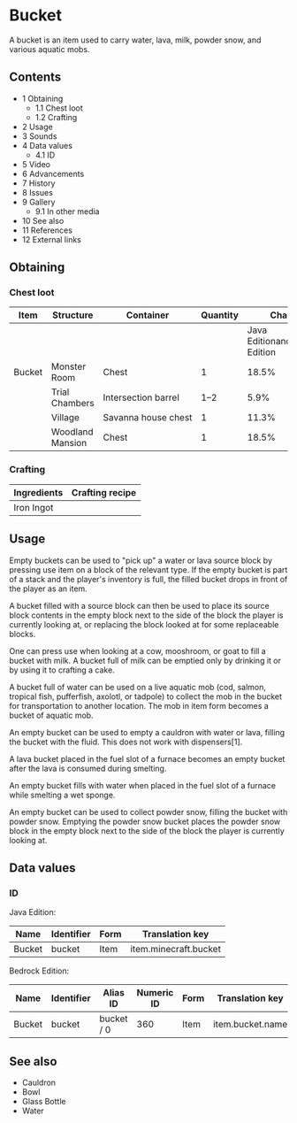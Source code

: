 # Bucket
A bucket is an item used to carry water, lava, milk, powder snow, and various aquatic mobs.

## Contents
- 1 Obtaining
	- 1.1 Chest loot
	- 1.2 Crafting
- 2 Usage
- 3 Sounds
- 4 Data values
	- 4.1 ID
- 5 Video
- 6 Advancements
- 7 History
- 8 Issues
- 9 Gallery
	- 9.1 In other media
- 10 See also
- 11 References
- 12 External links

## Obtaining
### Chest loot
| Item   | Structure        | Container           | Quantity | Chance                         |
|--------|------------------|---------------------|----------|--------------------------------|
|        |                  |                     |          | Java EditionandBedrock Edition |
| Bucket | Monster Room     | Chest               | 1        | 18.5%                          |
|        | Trial Chambers   | Intersection barrel | 1–2      | 5.9%                           |
|        | Village          | Savanna house chest | 1        | 11.3%                          |
|        | Woodland Mansion | Chest               | 1        | 18.5%                          |

### Crafting
| Ingredients | Crafting recipe |
|-------------|-----------------|
| Iron Ingot  |                 |

## Usage
Empty buckets can be used to "pick up" a water or lava source block by pressing use item on a block of the relevant type. If the empty bucket is part of a stack and the player's inventory is full, the filled bucket drops in front of the player as an item. 

A bucket filled with a source block can then be used to place its source block contents in the empty block next to the side of the block the player is currently looking at, or replacing the block looked at for some replaceable blocks.

One can press use when looking at a cow, mooshroom, or goat to fill a bucket with milk. A bucket full of milk can be emptied only by drinking it or by using it to crafting a cake.

A bucket full of water can be used on a live aquatic mob (cod, salmon, tropical fish, pufferfish, axolotl, or tadpole) to collect the mob in the bucket for transportation to another location. The mob in item form becomes a bucket of aquatic mob.

An empty bucket can be used to empty a cauldron with water or lava, filling the bucket with the fluid. This does not work with dispensers[1].

A lava bucket placed in the fuel slot of a furnace becomes an empty bucket after the lava is consumed during smelting.

An empty bucket fills with water when placed in the fuel slot of a furnace while smelting a wet sponge.

An empty bucket can be used to collect powder snow, filling the bucket with powder snow. Emptying the powder snow bucket places the powder snow block in the empty block next to the side of the block the player is currently looking at.

## Data values
### ID
Java Edition:

| Name   | Identifier | Form | Translation key       |
|--------|------------|------|-----------------------|
| Bucket | bucket     | Item | item.minecraft.bucket |

Bedrock Edition:

| Name   | Identifier | Alias ID   | Numeric ID | Form | Translation key  |
|--------|------------|------------|------------|------|------------------|
| Bucket | bucket     | bucket / 0 | 360        | Item | item.bucket.name |

## See also
- Cauldron
- Bowl
- Glass Bottle
- Water


